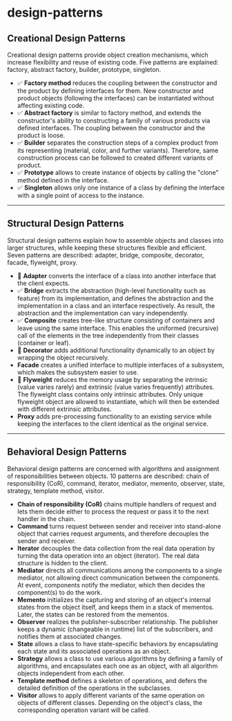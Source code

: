 # design-patterns

## Creational Design Patterns
Creational design patterns provide object creation mechanisms, which increase flexibility and reuse of existing code. Five patterns are explained: factory, abstract factory, builder, prototype, singleton.
- ✅ **Factory method** reduces the coupling between the constructor and the product by defining interfaces for them. New constructor and product objects (following the interfaces) can be instantiated without affecting existing code.
- ✅ **Abstract factory** is similar to factory method, and extends the constructor's ability to constructing a family of various products via defined interfaces. The coupling between the constructor and the product is loose.
- ✅ **Builder** separates the construction steps of a complex product from its representing (material, color, and further variants). Therefore, same construction process can be followed to created different variants of product.
- ✅ **Prototype** allows to create instance of objects by calling the "clone" method defined in the interface.
- ✅ **Singleton** allows only one instance of a class by defining the interface with a single point of access to the instance.

---

## Structural Design Patterns
Structural design patterns explain how to assemble objects and classes into larger structures, while keeping these structures flexible and efficient. Seven patterns are described: adapter, bridge, composite, decorator, facade, flyweight, proxy.
- 📌 **Adapter** converts the interface of a class into another interface that the client expects.
- ✅ **Bridge** extracts the abstraction (high-level functionality such as feature) from its implementation, and defines the abstraction and the implementation in a class and an interface respectively. As result, the abstraction and the implementation can vary independently.
- ✅ **Composite** creates tree-like structure consisting of containers and leave using the same interface. This enables the uniformed (recursive) call of the elements in the tree independently from their classes (container or leaf).
- 📌 **Decorator** adds additional functionality dynamically to an object by wrapping the object recursively.
- **Facade** creates a unified interface to multiple interfaces of a subsystem, which makes the subsystem easier to use.
- 📌 **Flyweight** reduces the memory usage by separating the intrinsic (value varies rarely) and extrinsic (value varies frequently) attributes. The flyweight class contains only intrinsic attributes. Only unique flyweight object are allowed to instantiate, which will then be extended with different extrinsic attributes.
- **Proxy** adds pre-processing functionality to an existing service while keeping the interfaces to the client identical as the original service.

---

## Behavioral Design Patterns
Behavioral design patterns are concerned with algorithms and assignment of responsibilities between objects. 10 patterns are described: chain of responsibility (CoR), command, iterator, mediator, memento, observer, state, strategy, template method, visitor.
- **Chain of responsibility (CoR)** chains multiple handlers of request and lets them decide either to process the request or pass it to the next handler in the chain.
- **Command** turns request between sender and receiver into stand-alone object that carries request arguments, and therefore decouples the sender and receiver.
- **Iterator** decouples the data collection from the real data operation by turning the data operation into an object (iterator). The real data structure is hidden to the client.
- **Mediator** directs all communications among the components to a single mediator, not allowing direct communication between the components. At event, components notify the mediator, which then decides the component(s) to do the work.
- **Memento** initializes the capturing and storing of an object's internal states from the object itself, and keeps them in a stack of mementos. Later, the states can be restored from the mementos.
- **Observer** realizes the publisher-subscriber relationship. The publisher keeps a dynamic (changeable in runtime) list of the subscribers, and notifies them at associated changes.
- **State** allows a class to have state-specific behaviors by encapsulating each state and its associated operations as an object. 
- **Strategy** allows a class to use various algorithms by defining a family of algorithms, and encapsulates each one as an object, with all algorithm objects independent from each other.
- **Template method** defines a skeleton of operations, and defers the detailed definition of the operations in the subclasses.
- **Visitor** allows to apply different variants of the same operation on objects of different classes. Depending on the object's class, the corresponding operation variant will be called.